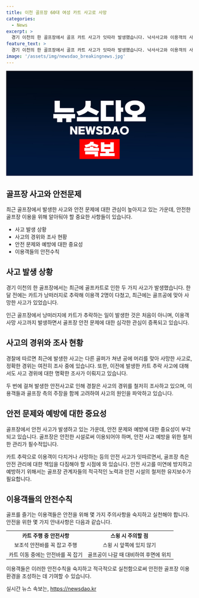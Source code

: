 ```yaml
---
title: 이천 골프장 60대 여성 카트 사고로 사망
categories:
  - News
excerpt: >
  경기 이천의 한 골프장에서 골프 카트 사고가 잇따라 발생했습니다. 낙사사고와 이용객의 사망 사고가 발생했으며, 골프장과 피해자들 간의 책임 소재에 대한 이슈가 논의 중입니다. 지난달에도 카트 추락으로 큰 다쳐 자들이 발생했는데, 카트 조작과 관련한 갈등도 이어지고 있습니다. 이용객은 안전에 대한 우려를 표명하며 사고 예방을 강조하고 있습니다. 해당 사건은 계속적인 경찰 조사와 골프장 내 안전 대책에 대한 관심이 필요한 상황입니다.
feature_text: >
  경기 이천의 한 골프장에서 골프 카트 사고가 잇따라 발생했습니다. 낙사사고와 이용객의 사망 사고가 발생했으며, 골프장과 피해자들 간의 책임 소재에 대한 이슈가 논의 중입니다. 지난달에도 카트 추락으로 큰 다쳐 자들이 발생했는데, 카트 조작과 관련한 갈등도 이어지고 있습니다. 이용객은 안전에 대한 우려를 표명하며 사고 예방을 강조하고 있습니다. 해당 사건은 계속적인 경찰 조사와 골프장 내 안전 대책에 대한 관심이 필요한 상황입니다.
image: '/assets/img/newsdao_breakingnews.jpg'
---
```


<p><img src="/assets/img/newsdao_breakingnews.jpg" alt="pcversion 속보" /></p>

<h2 data-ke-size="size26">골프장 사고와 안전문제</h2>

<p data-ke-size="size16">최근 골프장에서 발생한 사고와 안전 문제에 대한 관심이 높아지고 있는 가운데, 안전한 골프장 이용을 위해 알아둬야 할 중요한 사항들이 있습니다.</p>

<ul>
  <li>사고 발생 상황</li>
  <li>사고의 경위와 조사 현황</li>
  <li>안전 문제와 예방에 대한 중요성</li>
  <li>이용객들의 안전수칙</li>
</ul>

<h2 data-ke-size="size26">사고 발생 상황</h2>

<p data-ke-size="size16">경기 이천의 한 골프장에서는 최근에 골프카트로 인한 두 가지 사고가 발생했습니다. 한 달 전에는 카트가 낭떠러지로 추락해 이용객 2명이 다쳤고, 최근에는 골프공에 맞아 사망한 사고가 있었습니다.</p>

<p data-ke-size="size16">인근 골프장에서 낭떠러지에 카트가 추락하는 일이 발생한 것은 처음이 아니며, 이용객 사망 사고까지 발생하면서 골프장 안전 문제에 대한 심각한 관심이 증폭되고 있습니다.</p>

<h2 data-ke-size="size26">사고의 경위와 조사 현황</h2>

<p data-ke-size="size16">경찰에 따르면 최근에 발생한 사고는 다른 골퍼가 쳐낸 공에 머리를 맞아 사망한 사고로, 정확한 경위는 여전히 조사 중에 있습니다. 또한, 이전에 발생한 카트 추락 사고에 대해서도 사고 경위에 대한 명확한 조사가 이뤄지고 있습니다.</p>

<p data-ke-size="size16">두 번에 걸쳐 발생한 안전사고로 인해 경찰은 사고의 경위를 철저히 조사하고 있으며, 이용객들과 골프장 측의 주장을 함께 고려하여 사고의 원인을 파악하고 있습니다.</p>

<h2 data-ke-size="size26">안전 문제와 예방에 대한 중요성</h2>

<p data-ke-size="size16">골프장에서 안전 사고가 발생하고 있는 가운데, 안전 문제와 예방에 대한 중요성이 부각되고 있습니다. 골프장은 안전한 시설로써 이용되어야 하며, 안전 사고 예방을 위한 철저한 관리가 필수적입니다.</p>

<p data-ke-size="size16">카트 추락으로 이용객이 다치거나 사망하는 등의 안전 사고가 잇따르면서, 골프장 측은 안전 관리에 대한 책임을 다짐해야 할 시점에 와 있습니다. 안전 사고를 미연에 방지하고 예방하기 위해서는 골프장 관계자들의 적극적인 노력과 안전 시설의 철저한 유지보수가 필요합니다.</p>

<h2 data-ke-size="size26">이용객들의 안전수칙</h2>

<p data-ke-size="size16">골프를 즐기는 이용객들은 안전을 위해 몇 가지 주의사항을 숙지하고 실천해야 합니다. 안전을 위한 몇 가지 안내사항은 다음과 같습니다.</p>

<table>
  <tr>
    <td style="text-align: center; height: 17px;"><b>카트 주행 중 안전사항</b></td>
    <td style="text-align: center; height: 17px;"><b>스윙 시 주의할 점</b></td>
  </tr>
  <tr>
    <td style="text-align: center; height: 17px;">보조석 안전바를 꼭 잡고 주행</td>
    <td style="text-align: center; height: 17px;">스윙 시 앞쪽에 있지 않기</td>
  </tr>
  <tr>
    <td style="text-align: center; height: 17px;">카트 이동 중에는 안전바를 꼭 잡기</td>
    <td style="text-align: center; height: 17px;">골프공이 나갈 때 대비하여 후면에 위치</td>
  </tr>
</table>

<p data-ke-size="size16">이용객들은 이러한 안전수칙을 숙지하고 적극적으로 실천함으로써 안전한 골프장 이용환경을 조성하는 데 기여할 수 있습니다.</p>
실시간 뉴스 속보는, <a href="https://newsdao.kr" rel="dofollow">https://newsdao.kr</a>


